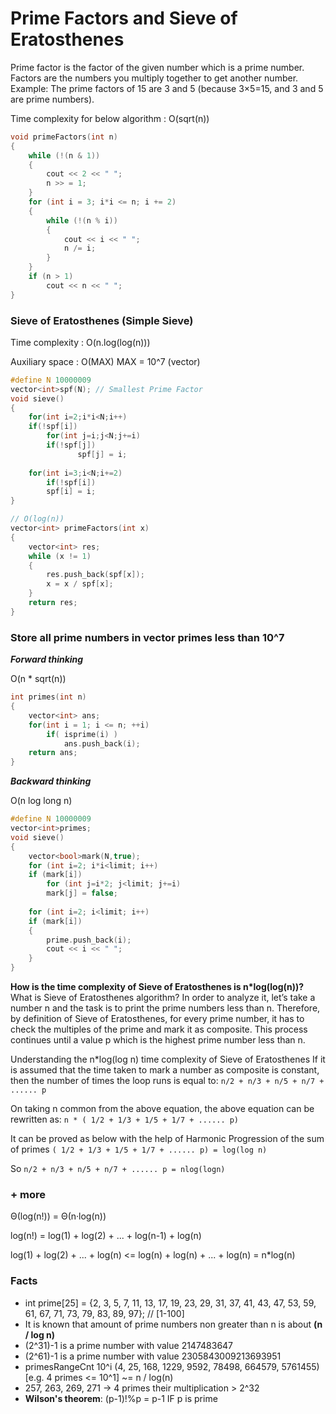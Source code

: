 # Prime Factors and Sieve of Eratosthenes

Prime factor is the factor of the given number which is a prime number. Factors are the numbers you multiply together to get another number. 
Example: The prime factors of 15 are 3 and 5 (because 3×5=15, and 3 and 5 are prime numbers).

Time complexity for below algorithm :  O(sqrt(n))

```cpp
void primeFactors(int n)  
{  
    while (!(n & 1))  
    {  
        cout << 2 << " ";  
        n >> = 1;  
    }
    for (int i = 3; i*i <= n; i += 2)  
    {  
        while (!(n % i))  
        {  
            cout << i << " ";  
            n /= i;  
        }  
    }    
    if (n > 1)  
        cout << n << " ";  
} 
```
### Sieve of Eratosthenes (Simple Sieve)

Time complexity : O(n.log(log(n)))

Auxiliary space : O(MAX)   MAX = 10^7 (vector)

```cpp
#define N 10000009 
vector<int>spf(N); // Smallest Prime Factor
void sieve()
{
    for(int i=2;i*i<N;i++)
    if(!spf[i])
        for(int j=i;j<N;j+=i)
	    if(!spf[j])
               spf[j] = i;
    
    for(int i=3;i<N;i+=2)
        if(!spf[i])
        spf[i] = i;
}

// O(log(n))
vector<int> primeFactors(int x) 
{ 
    vector<int> res; 
    while (x != 1) 
    { 
        res.push_back(spf[x]); 
        x = x / spf[x]; 
    } 
    return res; 
} 
```

### Store all prime numbers in vector primes  less than 10^7

_**Forward thinking**_

O(n * sqrt(n))
```cpp
int primes(int n)	
{	
	vector<int> ans;
	for(int i = 1; i <= n; ++i)
		if( isprime(i) )
			ans.push_back(i);
	return ans;
}
```
_**Backward thinking**_

O(n log long n)
```cpp
#define N 10000009 
vector<int>primes;
void sieve()
{
	vector<bool>mark(N,true);
	for (int i=2; i*i<limit; i++)
	if (mark[i])
	    for (int j=i*2; j<limit; j+=i)
		mark[j] = false;
	
	for (int i=2; i<limit; i++)
	if (mark[i])
	{
		prime.push_back(i);
		cout << i << " ";
	}
}
```

**How is the time complexity of Sieve of Eratosthenes is n*log(log(n))?**
What is Sieve of Eratosthenes algorithm?
In order to analyze it, let’s take a number n and the task is to print the prime numbers less than n.
Therefore, by definition of Sieve of Eratosthenes, for every prime number, it has to check the multiples of the prime and mark it as composite.
This process continues until a value p which is the highest prime number less than n.

Understanding the n*log(log n) time complexity of Sieve of Eratosthenes
If it is assumed that the time taken to mark a number as composite is constant, then the number of times the loop runs is equal to:
`n/2 + n/3 + n/5 + n/7 + ...... p`

On taking n common from the above equation, the above equation can be rewritten as:
`n * ( 1/2 + 1/3 + 1/5 + 1/7 + ...... p)`

It can be proved as below with the help of Harmonic Progression of the sum of primes
`( 1/2 + 1/3 + 1/5 + 1/7 + ...... p) = log(log n)`

So `n/2 + n/3 + n/5 + n/7 + ...... p = nlog(logn)`

### + more 

Θ(log(n!)) = Θ(n·log(n))

log(n!) = log(1) + log(2) + ... + log(n-1) + log(n)

log(1) + log(2) + ... + log(n) <= log(n) + log(n) + ... + log(n) = n*log(n)

### Facts
- int prime[25] = {2, 3, 5, 7, 11, 13, 17, 19, 23, 29, 31, 37, 41, 43, 47, 53, 59, 61, 67, 71, 73, 79, 83, 89, 97}; // [1-100]
- It is known that amount of prime numbers non greater than n is about **(n / log n)**
- (2^31)-1 is a prime number with value 2147483647
- (2^61)-1 is a prime number with value 2305843009213693951
- primesRangeCnt 10^i (4, 25, 168, 1229, 9592, 78498, 664579, 5761455) [e.g. 4 primes <= 10^1] ~= n / log(n)
- 257, 263, 269, 271 -> 4 primes their multiplication > 2^32
- **Wilson's theorem**: (p-1)!%p = p-1 IF p is prime
